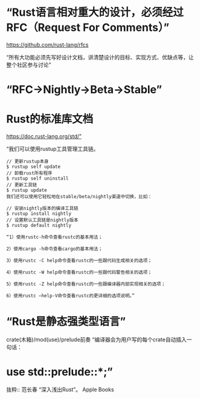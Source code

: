 # “Rust语言相对重大的设计，必须经过RFC（Request For Comments）”

https://github.com/rust-lang/rfcs

“所有大功能必须先写好设计文档，讲清楚设计的目标、实现方式、优缺点等，让整个社区参与讨论”
# “RFC→Nightly→Beta→Stable”

# Rust的标准库文档
https://doc.rust-lang.org/std/”

“我们可以使用rustup工具管理工具链。

```
// 更新rustup本身
$ rustup self update
// 卸载rust所有程序
$ rustup self uninstall
// 更新工具链
$ rustup update
我们还可以使用它轻松地在stable/beta/nightly渠道中切换，比如：

// 安装nightly版本的编译工具链
$ rustup install nightly
// 设置默认工具链是nightly版本
$ rustup default nightly

“1）使用rustc-h命令查看rustc的基本用法；

2）使用cargo -h命令查看cargo的基本用法；

3）使用rustc -C help命令查看rustc的一些跟代码生成相关的选项；

4）使用rustc -W help命令查看rustc的一些跟代码警告相关的选项；

5）使用rustc -Z help命令查看rustc的一些跟编译器内部实现相关的选项；

6）使用rustc –help-V命令查看rustc的更详细的选项说明。” 
```
# “Rust是静态强类型语言”
crate(木箱)/mod(use)/prelude前奏
“编译器会为用户写的每个crate自动插入一句话：

# use std::prelude::*;”

抜粋:: 范长春  “深入浅出Rust”。 Apple Books  
